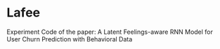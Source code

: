 # Lafee
Experiment Code of the paper: A Latent Feelings-aware RNN Model for User Churn Prediction with Behavioral Data
